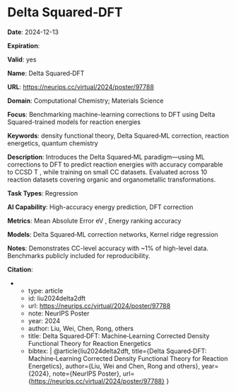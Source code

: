 # Delta Squared‑DFT

**Date**: 2024-12-13

**Expiration**: 

**Valid**: yes

**Name**: Delta Squared‑DFT

**URL**: https://neurips.cc/virtual/2024/poster/97788

**Domain**: Computational Chemistry; Materials Science

**Focus**: Benchmarking machine-learning corrections to DFT using Delta Squared-trained models for reaction energies

**Keywords**: density functional theory, Delta Squared‑ML correction, reaction energetics, quantum chemistry

**Description**: Introduces the Delta Squared‑ML paradigm—using ML corrections to DFT to predict reaction energies with accuracy comparable to CCSD T , while training on small CC datasets. Evaluated across 10 reaction datasets covering organic and organometallic transformations. 

**Task Types**: Regression

**AI Capability**: High-accuracy energy prediction, DFT correction

**Metrics**: Mean Absolute Error  eV , Energy ranking accuracy

**Models**: Delta Squared‑ML correction networks, Kernel ridge regression

**Notes**: Demonstrates CC-level accuracy with ~1% of high-level data. Benchmarks publicly included for reproducibility.

**Citation**:

-
  - type: article
  - id: liu2024delta2dft
  - url: https://neurips.cc/virtual/2024/poster/97788
  - note: NeurIPS Poster
  - year: 2024
  - author: Liu, Wei, Chen, Rong, others
  - title: Delta Squared‑DFT: Machine‑Learning Corrected Density Functional Theory for Reaction Energetics
  - bibtex: |
      @article{liu2024delta2dft,
        title={Delta Squared‑DFT: Machine‑Learning Corrected Density Functional Theory for Reaction Energetics},
        author={Liu, Wei and Chen, Rong and others},
        year={2024},
        note={NeurIPS Poster},
        url={https://neurips.cc/virtual/2024/poster/97788}
      }

